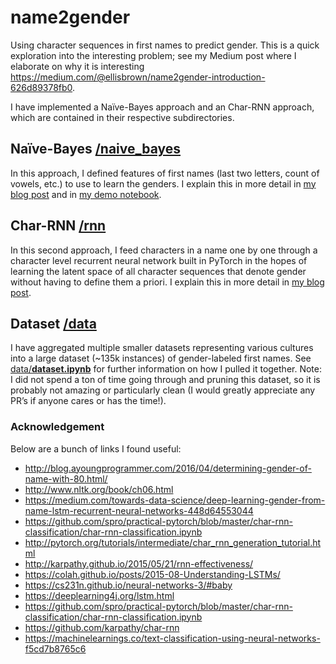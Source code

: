 # name2gender

Using character sequences in first names to predict gender. This is a quick exploration into the interesting problem; see my Medium post where I elaborate on why it is interesting https://medium.com/@ellisbrown/name2gender-introduction-626d89378fb0.

I have implemented a Naïve-Bayes approach and an Char-RNN approach, which are contained in their respective subdirectories.


## Naïve-Bayes [/naive_bayes](https://github.com/ellisbrown/name2gender/tree/master/naive_bayes)
In this approach, I defined features of first names (last two letters, count of vowels, etc.) to use to learn the genders. I explain this in more detail in [my blog post](https://medium.com/@ellisbrown/name2gender-introduction-626d89378fb0#9dfc) and in [my demo notebook](https://github.com/ellisbrown/name2gender/blob/master/naive_bayes/demo.ipynb).

## Char-RNN [/rnn](https://github.com/ellisbrown/name2gender/tree/master/rnn)
In this second approach, I feed characters in a name one by one through a character level recurrent neural network built in PyTorch in the hopes of learning the latent space of all character sequences that denote gender without having to define them a priori. I explain this in more detail in [my blog post](https://medium.com/@ellisbrown/name2gender-introduction-626d89378fb0#019f).

## Dataset [/data](https://github.com/ellisbrown/name2gender/tree/master/data)
I have aggregated multiple smaller datasets representing various cultures into a large dataset (~135k instances) of gender-labeled first names. See [data/**dataset.ipynb**](https://github.com/ellisbrown/name2gender/blob/master/data/dataset.ipynb) for further information on how I pulled it together. Note: I did not spend a ton of time going through and pruning this dataset, so it is probably not amazing or particularly clean (I would greatly appreciate any PR’s if anyone cares or has the time!).


### Acknowledgement
Below are a bunch of links I found useful:
* http://blog.ayoungprogrammer.com/2016/04/determining-gender-of-name-with-80.html/
* http://www.nltk.org/book/ch06.html
* https://medium.com/towards-data-science/deep-learning-gender-from-name-lstm-recurrent-neural-networks-448d64553044
* https://github.com/spro/practical-pytorch/blob/master/char-rnn-classification/char-rnn-classification.ipynb
* http://pytorch.org/tutorials/intermediate/char_rnn_generation_tutorial.html
* http://karpathy.github.io/2015/05/21/rnn-effectiveness/
* https://colah.github.io/posts/2015-08-Understanding-LSTMs/
* https://cs231n.github.io/neural-networks-3/#baby
* https://deeplearning4j.org/lstm.html
* https://github.com/spro/practical-pytorch/blob/master/char-rnn-classification/char-rnn-classification.ipynb
* https://github.com/karpathy/char-rnn
* https://machinelearnings.co/text-classification-using-neural-networks-f5cd7b8765c6


